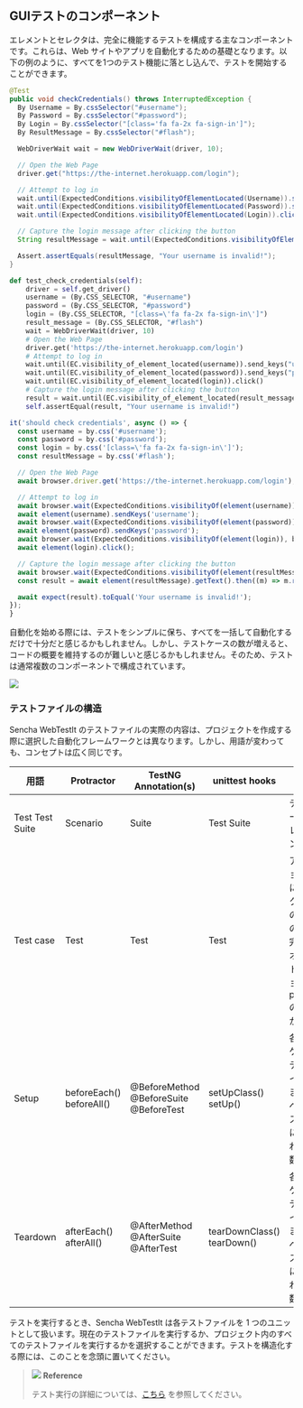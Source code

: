 ## GUIテストのコンポーネント

エレメントとセレクタは、完全に機能するテストを構成する主なコンポーネントです。これらは、Web サイトやアプリを自動化するための基礎となります。以下の例のように、すべてを1つのテスト機能に落とし込んで、テストを開始することができます。

```java
@Test
public void checkCredentials() throws InterruptedException {
  By Username = By.cssSelector("#username");
  By Password = By.cssSelector("#password");
  By Login = By.cssSelector("[class='fa fa-2x fa-sign-in']");
  By ResultMessage = By.cssSelector("#flash");

  WebDriverWait wait = new WebDriverWait(driver, 10);

  // Open the Web Page
  driver.get("https://the-internet.herokuapp.com/login");

  // Attempt to log in
  wait.until(ExpectedConditions.visibilityOfElementLocated(Username)).sendKeys("username");
  wait.until(ExpectedConditions.visibilityOfElementLocated(Password)).sendKeys("password");
  wait.until(ExpectedConditions.visibilityOfElementLocated(Login)).click();

  // Capture the login message after clicking the button
  String resultMessage = wait.until(ExpectedConditions.visibilityOfElementLocated(ResultMessage)).getText().replaceAll("×", "").trim();

  Assert.assertEquals(resultMessage, "Your username is invalid!");
}
```

```python
def test_check_credentials(self):
    driver = self.get_driver()
    username = (By.CSS_SELECTOR, "#username")
    password = (By.CSS_SELECTOR, "#password")
    login = (By.CSS_SELECTOR, "[class=\'fa fa-2x fa-sign-in\']")
    result_message = (By.CSS_SELECTOR, "#flash")
    wait = WebDriverWait(driver, 10)
    # Open the Web Page
    driver.get('https://the-internet.herokuapp.com/login')
    # Attempt to log in
    wait.until(EC.visibility_of_element_located(username)).send_keys("username")
    wait.until(EC.visibility_of_element_located(password)).send_keys("password")
    wait.until(EC.visibility_of_element_located(login)).click()
    # Capture the login message after clicking the button
    result = wait.until(EC.visibility_of_element_located(result_message)).text.replace("×", "").strip()
    self.assertEqual(result, "Your username is invalid!")
```

```typescript
it('should check credentials', async () => {
  const username = by.css('#username');
  const password = by.css('#password');
  const login = by.css('[class=\'fa fa-2x fa-sign-in\']');
  const resultMessage = by.css('#flash');

  // Open the Web Page
  await browser.driver.get('https://the-internet.herokuapp.com/login');

  // Attempt to log in
  await browser.wait(ExpectedConditions.visibilityOf(element(username)), browser.allScriptsTimeout, username.toString());
  await element(username).sendKeys('username');
  await browser.wait(ExpectedConditions.visibilityOf(element(password)), browser.allScriptsTimeout, password.toString());
  await element(password).sendKeys('password');
  await browser.wait(ExpectedConditions.visibilityOf(element(login)), browser.allScriptsTimeout, login.toString());
  await element(login).click();

  // Capture the login message after clicking the button
  await browser.wait(ExpectedConditions.visibilityOf(element(resultMessage)), browser.allScriptsTimeout, resultMessage.toString());
  const result = await element(resultMessage).getText().then((m) => m.replace(/×/g, '').trim());

  await expect(result).toEqual('Your username is invalid!');
});
}
```

自動化を始める際には、テストをシンプルに保ち、すべてを一括して自動化するだけで十分だと感じるかもしれません。しかし、テストケースの数が増えると、コードの概要を維持するのが難しいと感じるかもしれません。そのため、テストは通常複数のコンポーネントで構成されています。

![](https://docs.sencha.com/webtestit/guides/images/Test_structuring.png)

### テストファイルの構造

Sencha WebTestIt のテストファイルの実際の内容は、プロジェクトを作成する際に選択した自動化フレームワークとは異なります。しかし、用語が変わっても、コンセプトは広く同じです。

<table>
<colgroup>
<col style="width: 20%" />
<col style="width: 20%" />
<col style="width: 20%" />
<col style="width: 20%" />
<col style="width: 20%" />
</colgroup>
<thead>
<tr class="header">
<th><strong>用語</strong></th>
<th><strong>Protractor</strong></th>
<th><strong>TestNG Annotation(s)</strong></th>
<th><strong>unittest hooks</strong></th>
<th><strong>説明</strong></th>
</tr>
</thead>
<tbody>
<tr class="odd">
<td>Test Test Suite</td>
<td>Scenario</td>
<td>Suite</td>
<td>Test Suite</td>
<td>テストケースのコレクション</td>
</tr>
<tr class="even">
<td>Test case</td>
<td>Test</td>
<td>Test</td>
<td>Test</td>
<td>アサーションの後に続くアクションの単一の、自己完結したオーケストレーション。
<br>pass/failのどちらかです。</td>
</tr>
<tr class="odd">
<td>Setup</td>
<td>beforeEach()<br />
beforeAll()</td>
<td>@BeforeMethod<br />
@BeforeSuite<br />
@BeforeTest</td>
<td>setUpClass()<br />
setUp()</td>
<td>各テストケース、テストスイート、またはすべてのテストの前に実行される関数。</td>
</tr>
<tr class="even">
<td>Teardown</td>
<td>afterEach()<br />
<span>afterAll()</span></td>
<td>@AfterMethod<br />
@AfterSuite<br />
@AfterTest</td>
<td>tearDownClass()<br />
tearDown()</td>
<td>各テストケース、テストスイート、またはすべてのテストの後に実行される関数。</td>
</tr>
</tbody>
</table>

テストを実行するとき、Sencha WebTestIt は各テストファイルを 1 つのユニットとして扱います。現在のテストファイルを実行するか、プロジェクト内のすべてのテストファイルを実行するかを選択することができます。テストを構造化する際には、このことを念頭に置いてください。

> ![](https://docs.sencha.com/webtestit/guides/images/reference-icon.png) **Reference**
> 
> テスト実行の詳細については、[こちら](../PageObjects/Introduction.md) を参照してください。
